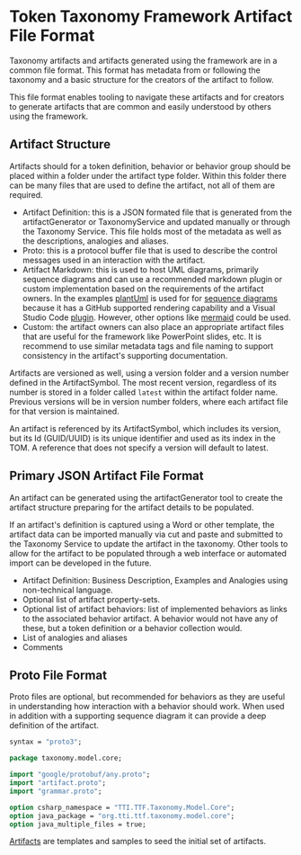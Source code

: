 # Token Taxonomy Framework Artifact File Format

Taxonomy artifacts and artifacts generated using the framework are in a common file format.  This format has metadata from or following the taxonomy and a basic structure for the creators of the artifact to follow.

This file format enables tooling to navigate these artifacts and for creators to generate artifacts that are common and easily understood by others using the framework.

## Artifact Structure

Artifacts should for a token definition, behavior or behavior group should be placed within a folder under the artifact type folder.  Within this folder there can be many files that are used to define the artifact, not all of them are required.

- Artifact Definition: this is a JSON formated file that is generated from the artifactGenerator or TaxonomyService and updated manually or through the Taxonomy Service. This file holds most of the metadata as well as the descriptions, analogies and aliases.
- Proto: this is a protocol buffer file that is used to describe the control messages used in an interaction with the artifact.
- Artifact Markdown:  this is used to host UML diagrams, primarily sequence diagrams and can use a recommended markdown plugin or custom implementation based on the requirements of the artifact owners. In the examples [plantUml](http://plantuml.com) is used for for [sequence diagrams](http://plantuml.com/sequence-diagram) because it has a GitHub supported rendering capability and a Visual Studio Code [plugin](https://marketplace.visualstudio.com/items?itemName=jebbs.plantuml#markdown-integrating).  However, other options like
[mermaid](https://marketplace.visualstudio.com/items?itemName=vstirbu.vscode-mermaid-preview) could be used.
- Custom: the artifact owners can also place an appropriate artifact files that are useful for the framework like PowerPoint slides, etc. It is recommend to use similar metadata tags and file naming to support consistency in the artifact's supporting documentation.

Artifacts are versioned as well, using a version folder and a version number defined in the ArtifactSymbol.  The most recent version, regardless of its number is stored in a folder called `latest` within the artifact folder name. Previous versions will be in version number folders, where each artifact file for that version is maintained.

An artifact is referenced by its ArtifactSymbol, which includes its version, but its Id (GUID/UUID) is its unique identifier and used as its index in the TOM.  A reference that does not specify a version will default to latest.

## Primary JSON Artifact File Format

An artifact can be generated using the artifactGenerator tool to create the artifact structure preparing for the artifact details to be populated.

If an artifact's definition is captured using a Word or other template, the artifact data can be imported manually via cut and paste and submitted to the Taxonomy Service to update the artifact in the taxonomy.  Other tools to allow for the artifact to be populated through a web interface or automated import can be developed in the future.

- Artifact Definition: Business Description, Examples and Analogies using non-technical language.
- Optional list of artifact property-sets.
- Optional list of artifact behaviors: list of implemented behaviors as links to the associated behavior artifact.  A behavior would not have any of these, but a token definition or a behavior collection would.
- List of analogies and aliases
- Comments

## Proto File Format

Proto files are optional, but recommended for behaviors as they are useful in understanding how interaction with a behavior should work.  When used in addition with a supporting sequence diagram it can provide a deep definition of the artifact.

```protobuf
syntax = "proto3";

package taxonomy.model.core;

import "google/protobuf/any.proto";
import "artifact.proto";
import "grammar.proto";

option csharp_namespace = "TTI.TTF.Taxonomy.Model.Core";
option java_package = "org.tti.ttf.taxonomy.model.core";
option java_multiple_files = true;
```

[Artifacts](artifacts) are templates and samples to seed the initial set of artifacts.
